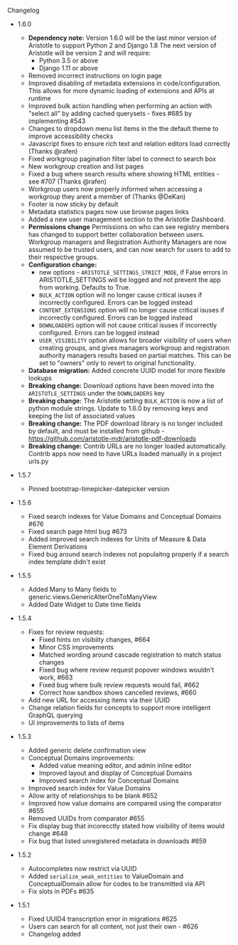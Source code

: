 Changelog

- 1.6.0
    - **Dependency note:** Version 1.6.0 will be the last minor version of Aristotle to support Python 2 and Django 1.8
      The next version of Aristotle will be version 2 and will require:
        - Python 3.5 or above
        - Django 1.11 or above
    - Removed incorrect instructions on login page
    - Improved disabling of metadata extensions in code/configuration.
        This allows for more dynamic loading of extensions and APIs at runtime
    - Improved bulk action handling when performing an action with "select all"
        by adding cached querysets - fixes #685 by implementing #543
    - Changes to dropdown menu list items in the the default theme to improve accessibility checks
    - Javascript fixes to ensure rich text and relation editors load correctly (Thanks @rafen)
    - Fixed workgroup pagination filter label to connect to search box
    - New workgroup creation and list pages
    - Fixed a bug where search results where showing HTML entities - see #707 (Thanks @rafen)
    - Workgroup users now properly informed when accessing a workgroup they arent a member of (Thanks @DeKan)
    - Footer is now sticky by default
    - Metadata statistics pages now use browse pages links
    - Added a new user management section to the Aristotle Dashboard.
    - **Permissions change** Permissions on who can see registry members has changed to support better collaboration between users. Workgroup managers and Registration Authority Managers are now assumed to be trusted users, and can now search for users to add to their respective groups.
    - **Configuration change:**
        - new options - ``ARISTOTLE_SETTINGS_STRICT_MODE``, if False errors in ARISTOTLE_SETTINGS will be logged and not prevent the app from working. Defaults to True.
        - ``BULK_ACTION`` option will no longer cause critical isuses if incorrectly configured. Errors can be logged instead
        - ``CONTENT_EXTENSIONS`` option will no longer cause critical isuses if incorrectly configured. Errors can be logged instead
        - ``DOWNLOADERS`` option will not cause critical isuses if incorrectly configured. Errors can be logged instead
        - ``USER_VISIBILITY`` option allows for broader visibility of users when creating groups, and gives managers workgroup and registration authority managers results based on partial matches. This can be set to "owners" only to revert to original functionality.
    - **Database migration:** Added concrete UUID model for more flexible lookups
    - **Breaking change:** Download options have been moved into the ``ARISTOTLE_SETTINGS``
        under the ``DOWNLOADERS`` key
    - **Breaking change:** The Aristotle setting ``BULK_ACTION`` is now a list of python module strings. Update to 1.6.0 by removing keys and keeping the list of associated values
    - **Breaking change:** The PDF download library is no longer included by default,
        and must be installed from github - https://github.com/aristotle-mdr/aristotle-pdf-downloads
    - **Breaking change:** Contrib URLs are no longer loaded automatically. Contrib apps now need 
        to have URLs loaded manually in a project urls.py

- 1.5.7
    - Pinned bootstrap-timepicker-datepicker version

- 1.5.6
    - Fixed search indexes for Value Domains and Conceptual Domains #676
    - Fixed search page html bug #673
    - Added improved search indexes for Units of Measure & Data Element Derivations
    - Fixed bug around search indexes not populaitng properly if a search index template didn't exist

- 1.5.5
    - Added Many to Many fields to generic.views.GenericAlterOneToManyView
    - Added Date Widget to Date time fields

- 1.5.4
    - Fixes for review requests:
        - Fixed hints on visibiity changes, #664
        - Minor CSS improvements
        - Matched wording around cascade registration to match status changes
        - Fixed bug where review request popover windows wouldn't work, #663
        - Fixed bug where bulk review requests would fail, #662
        - Correct how sandbox shows cancelled reviews, #660
    - Add new URL for accessing items via their UUID
    - Change relation fields for concepts to support more intelligent GraphQL querying
    - UI improvements to lists of items

- 1.5.3
    - Added generic delete confirmation view
    - Conceptual Domains improvements:
        - Added value meaning editor, and admin inline editor
        - Improved layout and display of Conceptual Domains
        - Improved search index for Conceptual Domains
    - Improved search index for Value Domains
    - Allow arity of relationships to be blank #652
    - Improved how value domains are compared using the comparator #655
    - Removed UUIDs from comparator #655
    - Fix display bug that incorecctly stated how visibility of items would change #648  
    - Fix bug that listed unregistered metadata in downloads #659

- 1.5.2
    - Autocompletes now restrict via UUID 
    - Added `serialize_weak_entities` to ValueDomain and ConceptualDomain allow for codes to be transmitted via API
    - Fix slots in PDFs #635

- 1.5.1
    - Fixed UUID4 transcription error in migrations #625
    - Users can search for all content, not just their own - #626
    - Changelog added